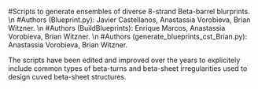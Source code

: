 #Scripts to generate ensembles of diverse 8-strand Beta-barrel blurprints. \n
#Authors (Blueprint.py): Javier Castellanos, Anastassia Vorobieva, Brian Witzner. \n
#Authors (BuildBlueprints): Enrique Marcos, Anastassia Vorobieva, Brian Witzner. \n
#Authors (generate_blueprints_cst_Brian.py): Anastassia Vorobieva, Brian Witzner.

The scripts have been edited and improved over the years to explicitely include common types of beta-turns and beta-sheet irregularities used to design cuved beta-sheet structures. 
